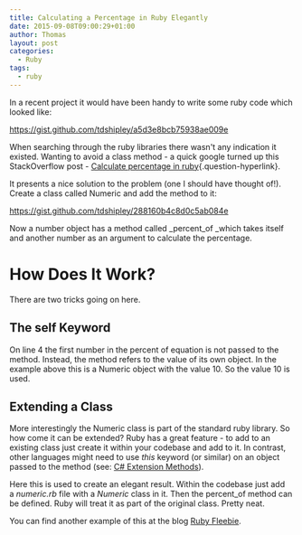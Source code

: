 ```yaml
---
title: Calculating a Percentage in Ruby Elegantly
date: 2015-09-08T09:00:29+01:00
author: Thomas
layout: post
categories:
  - Ruby
tags:
  - ruby
---
```

In a recent project it would have been handy to write some ruby code which looked like:

https://gist.github.com/tdshipley/a5d3e8bcb75938ae009e

When searching through the ruby libraries there wasn't any indication it existed. Wanting to avoid a class method - a quick google turned up this StackOverflow post - [Calculate percentage in ruby](http://stackoverflow.com/questions/3668345/calculate-percentage-in-ruby){.question-hyperlink}.

It presents a nice solution to the problem (one I should have thought of!). Create a class called Numeric and add the method to it:

https://gist.github.com/tdshipley/288160b4c8d0c5ab084e

Now a number object has a method called _percent_of _which takes itself and another number as an argument to calculate the percentage.

# How Does It Work?

There are two tricks going on here.

## The self Keyword

On line 4 the first number in the percent of equation is not passed to the method. Instead, the method refers to the value of its own object. In the example above this is a Numeric object with the value 10. So the value 10 is used.

## Extending a Class

More interestingly the Numeric class is part of the standard ruby library. So how come it can be extended? Ruby has a great feature - to add to an existing class just create it within your codebase and add to it. In contrast, other languages might need to use _this_ keyword (or similar) on an object passed to the method (see: [C# Extension Methods](https://msdn.microsoft.com/en-gb/library/bb383977.aspx)).

Here this is used to create an elegant result. Within the codebase just add a _numeric.rb_ file with a _Numeric_ class in it. Then the percent_of method can be defined. Ruby will treat it as part of the original class. Pretty neat.

You can find another example of this at the blog [Ruby Fleebie](http://www.rubyfleebie.com/how-to-add-methods-to-existing-classes/).
